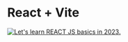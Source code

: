 # React + Vite

[![Let's learn REACT JS basics in 2023.](https://i3.ytimg.com/vi/R7TDoF7JaQA/maxresdefault.jpg)](https://youtu.be/R7TDoF7JaQA?si=NeT5NleA3F4PEliT)
